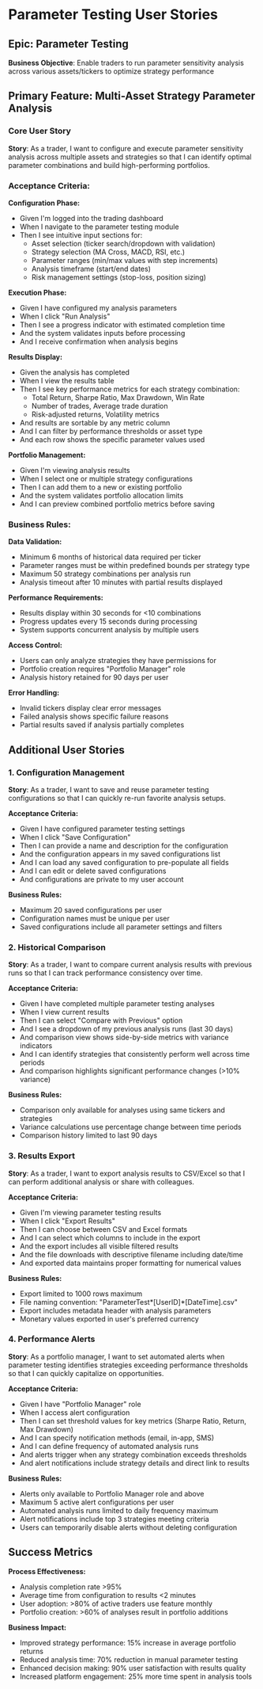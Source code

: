 # Parameter Testing User Stories

## Epic: Parameter Testing

**Business Objective**: Enable traders to run parameter sensitivity analysis across various assets/tickers to optimize strategy performance

## Primary Feature: Multi-Asset Strategy Parameter Analysis

### Core User Story

**Story**: As a trader, I want to configure and execute parameter sensitivity analysis across multiple assets and strategies so that I can identify optimal parameter combinations and build high-performing portfolios.

### Acceptance Criteria:

**Configuration Phase:**

- Given I'm logged into the trading dashboard
- When I navigate to the parameter testing module
- Then I see intuitive input sections for:
  - Asset selection (ticker search/dropdown with validation)
  - Strategy selection (MA Cross, MACD, RSI, etc.)
  - Parameter ranges (min/max values with step increments)
  - Analysis timeframe (start/end dates)
  - Risk management settings (stop-loss, position sizing)

**Execution Phase:**

- Given I have configured my analysis parameters
- When I click "Run Analysis"
- Then I see a progress indicator with estimated completion time
- And the system validates inputs before processing
- And I receive confirmation when analysis begins

**Results Display:**

- Given the analysis has completed
- When I view the results table
- Then I see key performance metrics for each strategy combination:
  - Total Return, Sharpe Ratio, Max Drawdown, Win Rate
  - Number of trades, Average trade duration
  - Risk-adjusted returns, Volatility metrics
- And results are sortable by any metric column
- And I can filter by performance thresholds or asset type
- And each row shows the specific parameter values used

**Portfolio Management:**

- Given I'm viewing analysis results
- When I select one or multiple strategy configurations
- Then I can add them to a new or existing portfolio
- And the system validates portfolio allocation limits
- And I can preview combined portfolio metrics before saving

### Business Rules:

**Data Validation:**

- Minimum 6 months of historical data required per ticker
- Parameter ranges must be within predefined bounds per strategy type
- Maximum 50 strategy combinations per analysis run
- Analysis timeout after 10 minutes with partial results displayed

**Performance Requirements:**

- Results display within 30 seconds for <10 combinations
- Progress updates every 15 seconds during processing
- System supports concurrent analysis by multiple users

**Access Control:**

- Users can only analyze strategies they have permissions for
- Portfolio creation requires "Portfolio Manager" role
- Analysis history retained for 90 days per user

**Error Handling:**

- Invalid tickers display clear error messages
- Failed analysis shows specific failure reasons
- Partial results saved if analysis partially completes

## Additional User Stories

### 1. Configuration Management

**Story**: As a trader, I want to save and reuse parameter testing configurations so that I can quickly re-run favorite analysis setups.

**Acceptance Criteria:**

- Given I have configured parameter testing settings
- When I click "Save Configuration"
- Then I can provide a name and description for the configuration
- And the configuration appears in my saved configurations list
- And I can load any saved configuration to pre-populate all fields
- And I can edit or delete saved configurations
- And configurations are private to my user account

**Business Rules:**

- Maximum 20 saved configurations per user
- Configuration names must be unique per user
- Saved configurations include all parameter settings and filters

### 2. Historical Comparison

**Story**: As a trader, I want to compare current analysis results with previous runs so that I can track performance consistency over time.

**Acceptance Criteria:**

- Given I have completed multiple parameter testing analyses
- When I view current results
- Then I can select "Compare with Previous" option
- And I see a dropdown of my previous analysis runs (last 30 days)
- And comparison view shows side-by-side metrics with variance indicators
- And I can identify strategies that consistently perform well across time periods
- And comparison highlights significant performance changes (>10% variance)

**Business Rules:**

- Comparison only available for analyses using same tickers and strategies
- Variance calculations use percentage change between time periods
- Comparison history limited to last 90 days

### 3. Results Export

**Story**: As a trader, I want to export analysis results to CSV/Excel so that I can perform additional analysis or share with colleagues.

**Acceptance Criteria:**

- Given I'm viewing parameter testing results
- When I click "Export Results"
- Then I can choose between CSV and Excel formats
- And I can select which columns to include in the export
- And the export includes all visible filtered results
- And the file downloads with descriptive filename including date/time
- And exported data maintains proper formatting for numerical values

**Business Rules:**

- Export limited to 1000 rows maximum
- File naming convention: "ParameterTest*[UserID]*[DateTime].csv"
- Export includes metadata header with analysis parameters
- Monetary values exported in user's preferred currency

### 4. Performance Alerts

**Story**: As a portfolio manager, I want to set automated alerts when parameter testing identifies strategies exceeding performance thresholds so that I can quickly capitalize on opportunities.

**Acceptance Criteria:**

- Given I have "Portfolio Manager" role
- When I access alert configuration
- Then I can set threshold values for key metrics (Sharpe Ratio, Return, Max Drawdown)
- And I can specify notification methods (email, in-app, SMS)
- And I can define frequency of automated analysis runs
- And alerts trigger when any strategy combination exceeds thresholds
- And alert notifications include strategy details and direct link to results

**Business Rules:**

- Alerts only available to Portfolio Manager role and above
- Maximum 5 active alert configurations per user
- Automated analysis runs limited to daily frequency maximum
- Alert notifications include top 3 strategies meeting criteria
- Users can temporarily disable alerts without deleting configuration

## Success Metrics

**Process Effectiveness:**

- Analysis completion rate >95%
- Average time from configuration to results <2 minutes
- User adoption: >80% of active traders use feature monthly
- Portfolio creation: >60% of analyses result in portfolio additions

**Business Impact:**

- Improved strategy performance: 15% increase in average portfolio returns
- Reduced analysis time: 70% reduction in manual parameter testing
- Enhanced decision making: 90% user satisfaction with results quality
- Increased platform engagement: 25% more time spent in analysis tools
